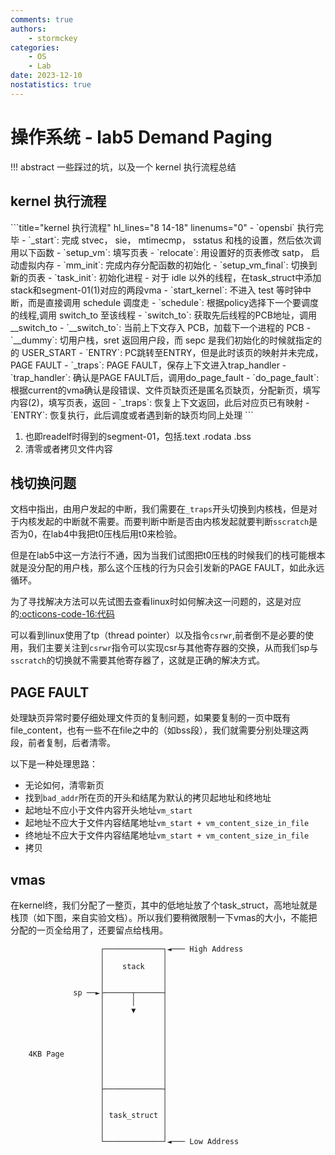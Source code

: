 ```yaml
---
comments: true
authors:
    - stormckey
categories:
    - OS
    - Lab
date: 2023-12-10
nostatistics: true
---
```


# 操作系统 - lab5 Demand Paging
!!! abstract
    一些踩过的坑，以及一个 kernel 执行流程总结
<!-- more -->

## kernel 执行流程

<div class="annotate" markdown>
```title="kernel 执行流程" hl_lines="8 14-18" linenums="0"
- `opensbi` 执行完毕
- `_start`: 完成 stvec， sie， mtimecmp， sstatus 和栈的设置，然后依次调用以下函数
    - `setup_vm`: 填写页表
    - `relocate`: 用设置好的页表修改 satp， 启动虚拟内存
    - `mm_init`: 完成内存分配函数的初始化
    - `setup_vm_final`: 切换到新的页表
    - `task_init`: 初始化进程
        - 对于 idle 以外的线程，在task_struct中添加stack和segment-01(1)对应的两段vma
- `start_kernel`: 不进入 test 等时钟中断，而是直接调用 schedule 调度走
- `schedule`: 根据policy选择下一个要调度的线程,调用 switch_to 至该线程
- `switch_to`: 获取先后线程的PCB地址，调用__switch_to
- `__switch_to`: 当前上下文存入 PCB，加载下一个进程的 PCB
- `__dummy`: 切用户栈，sret 返回用户段，而 sepc 是我们初始化的时候就指定的的 USER_START
- `ENTRY`: PC跳转至ENTRY，但是此时该页的映射并未完成，PAGE FAULT
- `_traps`: PAGE FAULT，保存上下文进入trap_handler
- `trap_handler`: 确认是PAGE FAULT后，调用do_page_fault
- `do_page_fault`: 根据current的vma确认是段错误、文件页缺页还是匿名页缺页，分配新页，填写内容(2)，填写页表，返回
- `_traps`: 恢复上下文返回，此后对应页已有映射
- `ENTRY`: 恢复执行，此后调度或者遇到新的缺页均同上处理
```
</div>

1.  也即readelf时得到的segment-01，包括.text .rodata .bss
2.  清零或者拷贝文件内容

## 栈切换问题

文档中指出，由用户发起的中断，我们需要在`_traps`开头切换到内核栈，但是对于内核发起的中断就不需要。而要判断中断是否由内核发起就要判断`sscratch`是否为0，在lab4中我把t0压栈后用t0来检验。

但是在lab5中这一方法行不通，因为当我们试图把t0压栈的时候我们的栈可能根本就是没分配的用户栈，那么这个压栈的行为只会引发新的PAGE FAULT，如此永远循环。

为了寻找解决方法可以先试图去查看linux时如何解决这一问题的，这是对应的[:octicons-code-16:代码](https://elixir.bootlin.com/linux/v6.0/source/arch/riscv/kernel/entry.S#L27)

可以看到linux使用了tp（thread pointer）以及指令`csrwr`,前者倒不是必要的使用，我们主要关注到`csrwr`指令可以实现csr与其他寄存器的交换，从而我们sp与`sscratch`的切换就不需要其他寄存器了，这就是正确的解决方式。

## PAGE FAULT

处理缺页异常时要仔细处理文件页的复制问题，如果要复制的一页中既有file_content，也有一些不在file之中的（如bss段），我们就需要分别处理这两段，前者复制，后者清零。

以下是一种处理思路：

- 无论如何，清零新页
- 找到`bad_addr`所在页的开头和结尾为默认的拷贝起地址和终地址
- 起地址不应小于文件内容开头地址`vm_start`
- 起地址不应大于文件内容结尾地址`vm_start + vm_content_size_in_file`
- 终地址不应大于文件内容结尾地址`vm_start + vm_content_size_in_file`
- 拷贝

## vmas

在kernel终，我们分配了一整页，其中的低地址放了个task_struct，高地址就是栈顶（如下图，来自实验文档）。所以我们要稍微限制一下vmas的大小，不能把分配的一页全给用了，还要留点给栈用。

```
                    ┌─────────────┐◄─── High Address
                    │             │
                    │    stack    │
                    │             │
                    │             │
              sp ──►├──────┬──────┤
                    │      │      │
                    │      ▼      │
                    │             │
                    │             │
                    │             │
                    │             │
    4KB Page        │             │
                    │             │
                    │             │
                    │             │
                    ├─────────────┤
                    │             │
                    │             │
                    │ task_struct │
                    │             │
                    │             │
                    └─────────────┘◄─── Low Address
```
